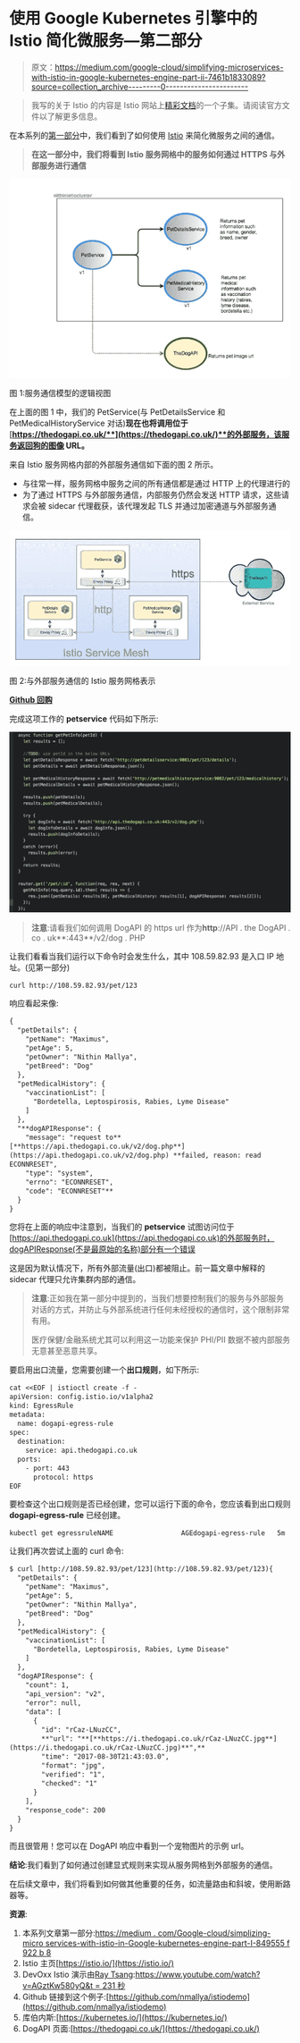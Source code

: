 # 使用 Google Kubernetes 引擎中的 Istio 简化微服务—第二部分

> 原文：<https://medium.com/google-cloud/simplifying-microservices-with-istio-in-google-kubernetes-engine-part-ii-7461b1833089?source=collection_archive---------0----------------------->

> 我写的关于 Istio 的内容是 Istio 网站上[精彩文档](https://istio.io/docs/)的一个子集。请阅读官方文件以了解更多信息。

在本系列的[第一部分](/google-cloud/simplifying-microservices-with-istio-in-google-kubernetes-engine-part-i-849555f922b8)中，我们看到了如何使用 [Istio](https://istio.io/) 来简化微服务之间的通信。

> **在这一部分中，我们将看到 Istio 服务网格中的服务如何通过 HTTPS 与外部服务进行通信**

![](img/96cd24d65b06b0160119db3fc2e42e72.png)

图 1:服务通信模型的逻辑视图

在上面的图 1 中，我们的 PetService(与 PetDetailsService 和 PetMedicalHistoryService 对话)**现在也将调用位于**[**https://thedogapi.co.uk/**](https://thedogapi.co.uk/)**的外部服务，该服务返回狗的图像 URL。**

来自 Istio 服务网格内部的外部服务通信如下面的图 2 所示。

*   与往常一样，服务网格中服务之间的所有通信都是通过 HTTP 上的代理进行的
*   为了通过 HTTPS 与外部服务通信，内部服务仍然会发送 HTTP 请求，这些请求会被 sidecar 代理截获，该代理发起 TLS 并通过加密通道与外部服务通信。

![](img/56837029cc734d46b6077f111fbe03d3.png)

图 2:与外部服务通信的 Istio 服务网格表示

[**Github 回购**](https://github.com/nmallya/istiodemo)

完成这项工作的 **petservice** 代码如下所示:

![](img/296f152beb475728545074a1fa4d609a.png)

> **注意**:请看我们如何调用 DogAPI 的 https url 作为**http**://API . the DogAPI . co . uk**:443**/v2/dog . PHP

让我们看看当我们运行以下命令时会发生什么，其中 108.59.82.93 是入口 IP 地址。(见第一部分)

```
curl http://108.59.82.93/pet/123
```

响应看起来像:

```
{
  "petDetails": {
    "petName": "Maximus",
    "petAge": 5,
    "petOwner": "Nithin Mallya",
    "petBreed": "Dog"
  },
  "petMedicalHistory": {
    "vaccinationList": [
      "Bordetella, Leptospirosis, Rabies, Lyme Disease"
    ]
  },
  "**dogAPIResponse": {
    "message": "request to** [**https://api.thedogapi.co.uk/v2/dog.php**](https://api.thedogapi.co.uk/v2/dog.php) **failed, reason: read ECONNRESET",
    "type": "system",
    "errno": "ECONNRESET",
    "code": "ECONNRESET"**
  }
}
```

您将在上面的响应中注意到，当我们的 **petservice** 试图访问位于[https://api.thedogapi.co.uk](https://api.thedogapi.co.uk)的外部服务时，dogAPIResponse(不是最原始的名称)部分有一个错误

这是因为默认情况下，所有外部流量(出口)都被阻止。前一篇文章中解释的 sidecar 代理只允许集群内部的通信。

> **注意**:正如我在第一部分中提到的，当我们想要控制我们的服务与外部服务对话的方式，并防止与外部系统进行任何未经授权的通信时，这个限制非常有用。
> 
> 医疗保健/金融系统尤其可以利用这一功能来保护 PHI/PII 数据不被内部服务无意甚至恶意共享。

要启用出口流量，您需要创建一个**出口规则**，如下所示:

```
cat <<EOF | istioctl create -f -
apiVersion: config.istio.io/v1alpha2
kind: EgressRule
metadata:
  name: dogapi-egress-rule
spec:
  destination:
    service: api.thedogapi.co.uk
  ports:
    - port: 443
      protocol: https
EOF
```

要检查这个出口规则是否已经创建，您可以运行下面的命令，您应该看到出口规则 **dogapi-egress-rule** 已经创建。

```
kubectl get egressruleNAME                 AGEdogapi-egress-rule   5m
```

让我们再次尝试上面的 curl 命令:

```
$ curl [http://108.59.82.93/pet/123](http://108.59.82.93/pet/123){
  "petDetails": {
    "petName": "Maximus",
    "petAge": 5,
    "petOwner": "Nithin Mallya",
    "petBreed": "Dog"
  },
  "petMedicalHistory": {
    "vaccinationList": [
      "Bordetella, Leptospirosis, Rabies, Lyme Disease"
    ]
  },
  "dogAPIResponse": {
    "count": 1,
    "api_version": "v2",
    "error": null,
    "data": [
      {
        "id": "rCaz-LNuzCC",
        **"url": "**[**https://i.thedogapi.co.uk/rCaz-LNuzCC.jpg**](https://i.thedogapi.co.uk/rCaz-LNuzCC.jpg)**",**
        "time": "2017-08-30T21:43:03.0",
        "format": "jpg",
        "verified": "1",
        "checked": "1"
      }
    ],
    "response_code": 200
  }
}
```

而且很管用！您可以在 DogAPI 响应中看到一个宠物图片的示例 url。

**结论**:我们看到了如何通过创建显式规则来实现从服务网格到外部服务的通信。

在后续文章中，我们将看到如何做其他重要的任务，如流量路由和斜坡，使用断路器等。

**资源**:

1.  本系列文章第一部分:[https://medium . com/Google-cloud/simplizing-micro services-with-istio-in-Google-kubernetes-engine-part-I-849555 f 922 b 8](/google-cloud/simplifying-microservices-with-istio-in-google-kubernetes-engine-part-i-849555f922b8)
2.  Istio 主页[https://istio.io/](https://istio.io/)
3.  DevOxx Istio 演示由[Ray Tsang](https://medium.com/u/a535baed6389?source=post_page-----7461b1833089--------------------------------):[https://www.youtube.com/watch?v=AGztKw580yQ&t = 231 秒](https://www.youtube.com/watch?v=AGztKw580yQ&t=231s)
4.  Github 链接到这个例子:[https://github.com/nmallya/istiodemo](https://github.com/nmallya/istiodemo)
5.  库伯内斯:[https://kubernetes.io/](https://kubernetes.io/)
6.  DogAPI 页面:[https://thedogapi.co.uk/](https://thedogapi.co.uk/)
